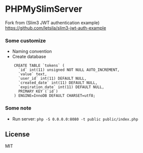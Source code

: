 # PHPMySlimServer

Fork from (Slim3 JWT authentication example) https://github.com/letsila/slim3-jwt-auth-example

### Some customize
- Naming convention
- Create database
```
    CREATE TABLE `tokens` (
      `id` int(11) unsigned NOT NULL AUTO_INCREMENT,
      `value` text,
      `user_id` int(11) DEFAULT NULL,
      `created_date` int(11) DEFAULT NULL,
      `expiration_date` int(11) DEFAULT NULL,
      PRIMARY KEY (`id`)
    ) ENGINE=InnoDB DEFAULT CHARSET=utf8;
```

### Some note
- Run server: `php -S 0.0.0.0:8080 -t public public/index.php`

## License
MIT
